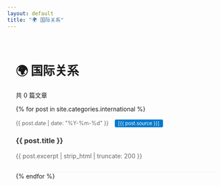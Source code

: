 ```yaml
---
layout: default
title: "🌍 国际关系"
---
```


<div class="category-page">
  <h1>🌍 国际关系</h1>
  <p>共 0 篇文章</p>
  
  <ul class="post-list">
    {% for post in site.categories.international %}
      <li>
        <span class="post-meta">{{ post.date | date: "%Y-%m-%d" }}</span>
        <span class="post-source">[{{ post.source }}]</span>
        <h3>
          <a class="post-link" href="{{ post.url | relative_url }}">{{ post.title }}</a>
        </h3>
        <p class="post-excerpt">{{ post.excerpt | strip_html | truncate: 200 }}</p>
      </li>
    {% endfor %}
  </ul>
</div>

<style>
.category-page {
  max-width: 800px;
  margin: 0 auto;
  padding: 20px;
}

.post-list {
  list-style: none;
  padding: 0;
}

.post-list li {
  border-bottom: 1px solid #eee;
  padding: 15px 0;
}

.post-meta {
  color: #666;
  font-size: 0.9em;
}

.post-source {
  background: #007acc;
  color: white;
  padding: 2px 8px;
  border-radius: 3px;
  font-size: 0.8em;
  margin-left: 10px;
}

.post-link {
  color: #333;
  text-decoration: none;
}

.post-link:hover {
  color: #007acc;
}

.post-excerpt {
  color: #666;
  margin-top: 5px;
}
</style>
